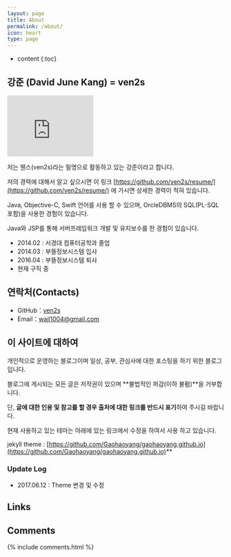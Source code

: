 ```yaml
---
layout: page
title: About
permalink: /about/
icon: heart
type: page
---
```


* content
{:toc}

## 강준 (David June Kang) = ven2s

<iframe src="https://githubbadge.appspot.com/ven2s?s=1" style="border: 0;height: 142px;width: 200px;overflow: hidden;" frameBorder="0"></iframe>

저는 웬스(ven2s)라는 필명으로 활동하고 있는 강준이라고 합니다. 

저의 경력에 대해서 알고 싶으시면 이 링크 [https://github.com/ven2s/resume/](https://github.com/ven2s/resume/) 에 가시면 상세한 경력이 적혀 있습니다. 

Java, Objective-C, Swift 언어를 사용 할 수 있으며, OrcleDBMS의 SQL(PL-SQL포함)을 사용한 경험이 있습니다.

Java와 JSP를 통해 서버프레임워크 개발 및 유지보수를 한 경험이 있습니다.

- 2014.02 : 서경대 컴퓨터공학과 졸업 
- 2014.03 : 부뜰정보시스템 입사
- 2016.04 : 부뜰정보시스템 퇴사
- 현재 구직 중 


## 연락처(Contacts)

* GitHub：[ven2s](https://github.com/ven2s)
* Email：wajl1004@gmail.com


## 이 사이트에 대하여

개인적으로 운영하는 블로그이며 일상, 공부, 관심사에 대한 포스팅을 하기 위한 블로그입니다.

블로그에 게시되는 모든 글은 저작권이 있으며 **불법적인 퍼감(이하 불펌)**을 거부합니다.

단, **글에 대한 인용 및 참고를 할 경우 출처에 대한 링크를 반드시 표기**하여 주시길 바랍니다.

현재 사용하고 있는 테마는 아래에 있는 링크에서 수정을 하여서 사용 하고 있습니다.

jekyll theme : [https://github.com/Gaohaoyang/gaohaoyang.github.io](https://github.com/Gaohaoyang/gaohaoyang.github.io)**

### Update Log
 - 2017.06.12 : Theme 변경 및 수정


## Links



## Comments

{% include comments.html %}
